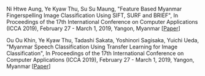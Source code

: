 Ni Htwe Aung, Ye Kyaw Thu, Su Su Maung, "Feature Based Myanmar Fingerspelling Image Classification Using SIFT, SURF and BRIEF",
In Proceedings of the 17th International Conference on Computer Applications (ICCA 2019), February 27 - March 1, 2019, 
Yangon, Myanmar [[Paper](https://github.com/ye-kyaw-thu/papers/blob/master/ICCA2019/publish-ready-update-19-2-19.pdf)]  

Ou Ou Khin, Ye Kyaw Thu, Tadashi Sakata, Yoshinori Sagisaka, Yuichi Ueda, "Myanmar Speech Classification Using 
Transfer Learning for Image Classification", In Proceedings of the 17th International Conference on 
Computer Applications (ICCA 2019), February 27 - March 1, 2019, Yangon, Myanmar [[Paper](https://github.com/ye-kyaw-thu/papers/blob/master/ICCA2019/MyanmarSpeechClassificationUsingTransferLearningForImageClassification.pdf)]  
